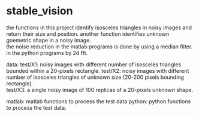 # stable_vision

the functions in this project identify isosceles triangles in noisy images and return their size and position. 
another function identifies unknown goemetric shape in a noisy image.  
the noise reduction in the matlab programs is done by using a median filter. in the python programs by 2d fft.

data: 
test/X1: noisy images with different number of isosceles triangles bounded within a 20-pixels rectangle. 
test/X2: noisy images with different number of isosceles triangles of unknown size (20-200 pixels bounding rectangle).   
test/X3: a single noisy image of 100 replicas of a 20-pixels unknown shape.

matlab: matlab functions to process the test data
python: python functions to process the test data.








